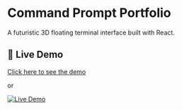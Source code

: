 # Command Prompt Portfolio

A futuristic 3D floating terminal interface built with React.

## 🚀 Live Demo

[Click here to see the demo]((https://cmd-portfolio-eight.vercel.app/))

or

[![Live Demo]([https://img.shields.io/badge/Live%20Demo-Visit-blue?style=for-the-badge)](https://your-vercel-project-name.vercel.app](https://cmd-portfolio-eight.vercel.app/))
